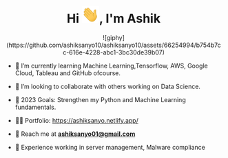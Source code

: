<h1 align="center">Hi <img src="https://raw.githubusercontent.com/pik1989/pik1989/main/Images/Hi.gif" width="40px" />, I'm Ashik</h1>


<center>![giphy](https://github.com/ashiksanyo10/ashiksanyo10/assets/66254994/b754b7cc-616e-4228-abc1-3bc30de39b07)</center>


- 🔭  I’m currently learning Machine Learning,Tensorflow, AWS, Google Cloud, Tableau and GitHub ofcourse. 

- 👯 I’m looking to collaborate with others working on Data Science.    

- 🎯 2023 Goals: Strengthen my Python and Machine Learning fundamentals.  

- 👨‍💻 Portfolio: https://ashiksanyo.netlify.app/

- 💬 Reach me at **ashiksanyo01@gmail.com**

- 🧠 Experience working in server management, Malware compliance

